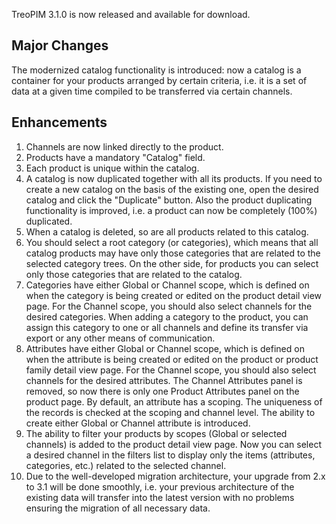 TreoPIM 3.1.0 is now released and available for download. 



## Major Changes



The modernized catalog functionality is introduced: now a catalog is a container for your products arranged by certain criteria, i.e. it is a set of data at a given time compiled to be transferred via certain channels.



## Enhancements 

1. Channels are now linked directly to the product. 
2. Products have a mandatory "Catalog" field.
3. Each product is unique within the catalog.
4. A catalog is now duplicated together with all its products. If you need to create a new catalog on the basis of the existing one, open the desired catalog and click the "Duplicate" button. Also the product duplicating functionality is improved, i.e. a product can now be completely (100%) duplicated.  
5. When a catalog is deleted, so are all products related to this catalog.
6. You should select a root category (or categories), which means that all catalog products may have only those categories that are related to the selected category trees. On the other side, for products you can select only those categories that are related to the catalog.
7. Categories have either Global or Channel scope, which is defined on when the category is being created or edited on the product detail view page. For the Channel scope, you should also select channels for the desired categories. When adding a category to the product, you can assign this category to one or all channels and define its transfer via export or any other means of communication.   
8. Attributes have either Global or Channel scope, which is defined on when the attribute is being created or edited on the product or product family detail view page. For the Channel scope, you should also select channels for the desired attributes. The Channel Attributes panel is removed, so now there is only one Product Attributes panel on the product page. By default, an attribute has a scoping. The uniqueness of the records is checked at the scoping and channel level. The ability to create either Global or Channel attribute is introduced. 
9. The ability to filter your products by scopes (Global or selected channels) is added to the product detail view page. Now you can select a desired channel in the filters list to display only the items (attributes, categories, etc.) related to the selected channel.
10. Due to the well-developed migration architecture, your upgrade from 2.x to 3.1 will be done smoothly, i.e. your previous  architecture of the existing data will transfer into the latest version with no problems ensuring the migration of all necessary data.  








